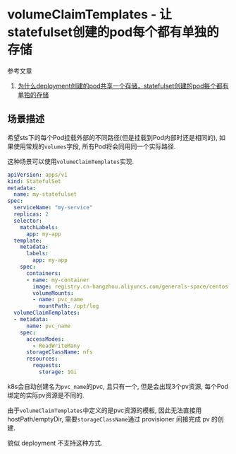 # volumeClaimTemplates - 让statefulset创建的pod每个都有单独的存储

参考文章

1. [为什么deployment创建的pod共享一个存储，statefulset创建的pod每个都有单独的存储](https://blog.csdn.net/MssGuo/article/details/127818345)

## 场景描述

希望sts下的每个Pod挂载外部的不同路径(但是挂载到Pod内部时还是相同的), 如果使用常规的`volumes`字段, 所有Pod将会同用同一个实际路径.

这种场景可以使用`volumeClaimTemplates`实现.

```yaml
apiVersion: apps/v1
kind: StatefulSet
metadata:
  name: my-statefulset
spec:
  serviceName: "my-service"
  replicas: 2
  selector:
    matchLabels:
      app: my-app
  template:
    metadata:
      labels:
        app: my-app
    spec:
      containers:
      - name: my-container
        image: registry.cn-hangzhou.aliyuncs.com/generals-space/centos:7
        volumeMounts:
        - name: pvc_name
          mountPath: /opt/log
  volumeClaimTemplates:
  - metadata:
      name: pvc_name
    spec:
      accessModes:
        - ReadWriteMany
      storageClassName: nfs
      resources:
        requests:
          storage: 1Gi
```

k8s会自动创建名为`pvc_name`的pvc, 且只有一个, 但是会出现3个pv资源, 每个Pod绑定的实际pv资源是不同的.

由于`volumeClaimTemplates`中定义的是pvc资源的模板, 因此无法直接用 hostPath/emptyDir, 需要`storageClassName`通过 provisioner 间接完成 pv 的创建.

貌似 deployment 不支持这种方式.
